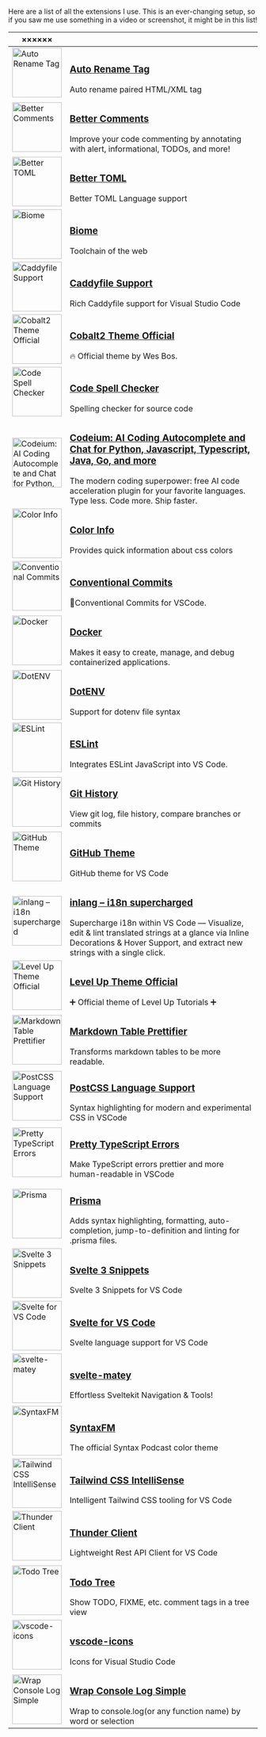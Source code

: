 Here are a list of all the extensions I use. This is an ever-changing setup, so if you saw me use something in a video or screenshot, it might be in this list!

| ×××××× |  |
| --- | --- |
| <a href="https://marketplace.visualstudio.com/items?itemName=formulahendry.auto-rename-tag"><img width="100" src="https://open-vsx.org/vscode/asset/formulahendry/auto-rename-tag/0.1.10/Microsoft.VisualStudio.Services.Icons.Default?targetPlatform=universal" alt="Auto Rename Tag"> | <h3><a href="https://marketplace.visualstudio.com/items?itemName=formulahendry.auto-rename-tag">Auto Rename Tag</a></h3>Auto rename paired HTML/XML tag |
| <a href="https://marketplace.visualstudio.com/items?itemName=aaron-bond.better-comments"><img width="100" src="https://open-vsx.org/vscode/asset/aaron-bond/better-comments/3.0.2/Microsoft.VisualStudio.Services.Icons.Default?targetPlatform=universal" alt="Better Comments"> | <h3><a href="https://marketplace.visualstudio.com/items?itemName=aaron-bond.better-comments">Better Comments</a></h3>Improve your code commenting by annotating with alert, informational, TODOs, and more! |
| <a href="https://marketplace.visualstudio.com/items?itemName=bungcip.better-toml"><img width="100" src="https://open-vsx.org/vscode/asset/bungcip/better-toml/0.3.2/Microsoft.VisualStudio.Services.Icons.Default?targetPlatform=universal" alt="Better TOML"> | <h3><a href="https://marketplace.visualstudio.com/items?itemName=bungcip.better-toml">Better TOML</a></h3>Better TOML Language support |
| <a href="https://marketplace.visualstudio.com/items?itemName=biomejs.biome"><img width="100" src="https://open-vsx.org/vscode/asset/biomejs/biome/2.3.0/Microsoft.VisualStudio.Services.Icons.Default?targetPlatform=universal" alt="Biome"> | <h3><a href="https://marketplace.visualstudio.com/items?itemName=biomejs.biome">Biome</a></h3>Toolchain of the web |
| <a href="https://marketplace.visualstudio.com/items?itemName=matthewpi.caddyfile-support"><img width="100" src="https://open-vsx.org/vscode/asset/matthewpi/caddyfile-support/0.4.0/Microsoft.VisualStudio.Services.Icons.Default?targetPlatform=universal" alt="Caddyfile Support"> | <h3><a href="https://marketplace.visualstudio.com/items?itemName=matthewpi.caddyfile-support">Caddyfile Support</a></h3>Rich Caddyfile support for Visual Studio Code |
| <a href="https://marketplace.visualstudio.com/items?itemName=wesbos.theme-cobalt2"><img width="100" src="https://open-vsx.org/vscode/asset/wesbos/theme-cobalt2/2.4.3/Microsoft.VisualStudio.Services.Icons.Default?targetPlatform=universal" alt="Cobalt2 Theme Official"> | <h3><a href="https://marketplace.visualstudio.com/items?itemName=wesbos.theme-cobalt2">Cobalt2 Theme Official</a></h3>🔥 Official theme by Wes Bos. |
| <a href="https://marketplace.visualstudio.com/items?itemName=streetsidesoftware.code-spell-checker"><img width="100" src="https://open-vsx.org/vscode/asset/streetsidesoftware/code-spell-checker/3.0.1/Microsoft.VisualStudio.Services.Icons.Default?targetPlatform=universal" alt="Code Spell Checker"> | <h3><a href="https://marketplace.visualstudio.com/items?itemName=streetsidesoftware.code-spell-checker">Code Spell Checker</a></h3>Spelling checker for source code |
| <a href="https://marketplace.visualstudio.com/items?itemName=codeium.codeium"><img width="100" src="https://open-vsx.org/vscode/asset/Codeium/codeium/1.16.13/Microsoft.VisualStudio.Services.Icons.Default?targetPlatform=universal" alt="Codeium: AI Coding Autocomplete and Chat for Python, Javascript, Typescript, Java, Go, and more"> | <h3><a href="https://marketplace.visualstudio.com/items?itemName=codeium.codeium">Codeium: AI Coding Autocomplete and Chat for Python, Javascript, Typescript, Java, Go, and more</a></h3>The modern coding superpower: free AI code acceleration plugin for your favorite languages. Type less. Code more. Ship faster. |
| <a href="https://marketplace.visualstudio.com/items?itemName=bierner.color-info"><img width="100" src="https://open-vsx.org/vscode/asset/bierner/color-info/0.7.2/Microsoft.VisualStudio.Services.Icons.Default?targetPlatform=universal" alt="Color Info"> | <h3><a href="https://marketplace.visualstudio.com/items?itemName=bierner.color-info">Color Info</a></h3>Provides quick information about css colors |
| <a href="https://marketplace.visualstudio.com/items?itemName=vivaxy.vscode-conventional-commits"><img width="100" src="https://open-vsx.org/vscode/asset/vivaxy/vscode-conventional-commits/1.26.0/Microsoft.VisualStudio.Services.Icons.Default?targetPlatform=universal" alt="Conventional Commits"> | <h3><a href="https://marketplace.visualstudio.com/items?itemName=vivaxy.vscode-conventional-commits">Conventional Commits</a></h3>💬Conventional Commits for VSCode. |
| <a href="https://marketplace.visualstudio.com/items?itemName=ms-azuretools.vscode-docker"><img width="100" src="https://open-vsx.org/vscode/asset/ms-azuretools/vscode-docker/1.29.2/Microsoft.VisualStudio.Services.Icons.Default?targetPlatform=universal" alt="Docker"> | <h3><a href="https://marketplace.visualstudio.com/items?itemName=ms-azuretools.vscode-docker">Docker</a></h3>Makes it easy to create, manage, and debug containerized applications. |
| <a href="https://marketplace.visualstudio.com/items?itemName=mikestead.dotenv"><img width="100" src="https://open-vsx.org/vscode/asset/mikestead/dotenv/1.0.1/Microsoft.VisualStudio.Services.Icons.Default?targetPlatform=universal" alt="DotENV"> | <h3><a href="https://marketplace.visualstudio.com/items?itemName=mikestead.dotenv">DotENV</a></h3>Support for dotenv file syntax |
| <a href="https://marketplace.visualstudio.com/items?itemName=dbaeumer.vscode-eslint"><img width="100" src="https://open-vsx.org/vscode/asset/dbaeumer/vscode-eslint/2.4.4/Microsoft.VisualStudio.Services.Icons.Default?targetPlatform=universal" alt="ESLint"> | <h3><a href="https://marketplace.visualstudio.com/items?itemName=dbaeumer.vscode-eslint">ESLint</a></h3>Integrates ESLint JavaScript into VS Code. |
| <a href="https://marketplace.visualstudio.com/items?itemName=donjayamanne.githistory"><img width="100" src="https://open-vsx.org/vscode/asset/donjayamanne/githistory/0.6.20/Microsoft.VisualStudio.Services.Icons.Default?targetPlatform=universal" alt="Git History"> | <h3><a href="https://marketplace.visualstudio.com/items?itemName=donjayamanne.githistory">Git History</a></h3>View git log, file history, compare branches or commits |
| <a href="https://marketplace.visualstudio.com/items?itemName=github.github-vscode-theme"><img width="100" src="https://open-vsx.org/vscode/asset/GitHub/github-vscode-theme/6.3.4/Microsoft.VisualStudio.Services.Icons.Default?targetPlatform=universal" alt="GitHub Theme"> | <h3><a href="https://marketplace.visualstudio.com/items?itemName=github.github-vscode-theme">GitHub Theme</a></h3>GitHub theme for VS Code |
| <a href="https://marketplace.visualstudio.com/items?itemName=inlang.vs-code-extension"><img width="100" src="https://cdn.vsassets.io/v/M213_20221206.3/_content/Header/default_icon_128.png" alt="inlang – i18n supercharged"> | <h3><a href="https://marketplace.visualstudio.com/items?itemName=inlang.vs-code-extension">inlang – i18n supercharged</a></h3>Supercharge i18n within VS Code — Visualize, edit & lint translated strings at a glance via Inline Decorations & Hover Support, and extract new strings with a single click. |
| <a href="https://marketplace.visualstudio.com/items?itemName=leveluptutorials.theme-levelup"><img width="100" src="https://cdn.vsassets.io/v/M213_20221206.3/_content/Header/default_icon_128.png" alt="Level Up Theme Official"> | <h3><a href="https://marketplace.visualstudio.com/items?itemName=leveluptutorials.theme-levelup">Level Up Theme Official</a></h3>➕ Official theme of Level Up Tutorials ➕ |
| <a href="https://marketplace.visualstudio.com/items?itemName=darkriszty.markdown-table-prettify"><img width="100" src="https://open-vsx.org/vscode/asset/darkriszty/markdown-table-prettify/3.6.0/Microsoft.VisualStudio.Services.Icons.Default?targetPlatform=universal" alt="Markdown Table Prettifier"> | <h3><a href="https://marketplace.visualstudio.com/items?itemName=darkriszty.markdown-table-prettify">Markdown Table Prettifier</a></h3>Transforms markdown tables to be more readable. |
| <a href="https://marketplace.visualstudio.com/items?itemName=csstools.postcss"><img width="100" src="https://open-vsx.org/vscode/asset/csstools/postcss/1.0.8/Microsoft.VisualStudio.Services.Icons.Default?targetPlatform=universal" alt="PostCSS Language Support"> | <h3><a href="https://marketplace.visualstudio.com/items?itemName=csstools.postcss">PostCSS Language Support</a></h3>Syntax highlighting for modern and experimental CSS in VSCode |
| <a href="https://marketplace.visualstudio.com/items?itemName=yoavbls.pretty-ts-errors"><img width="100" src="https://open-vsx.org/vscode/asset/yoavbls/pretty-ts-errors/0.5.3/Microsoft.VisualStudio.Services.Icons.Default?targetPlatform=universal" alt="Pretty TypeScript Errors"> | <h3><a href="https://marketplace.visualstudio.com/items?itemName=yoavbls.pretty-ts-errors">Pretty TypeScript Errors</a></h3>Make TypeScript errors prettier and more human-readable in VSCode |
| <a href="https://marketplace.visualstudio.com/items?itemName=prisma.prisma"><img width="100" src="https://open-vsx.org/vscode/asset/Prisma/prisma/5.19.1/Microsoft.VisualStudio.Services.Icons.Default?targetPlatform=universal" alt="Prisma"> | <h3><a href="https://marketplace.visualstudio.com/items?itemName=prisma.prisma">Prisma</a></h3>Adds syntax highlighting, formatting, auto-completion, jump-to-definition and linting for .prisma files. |
| <a href="https://marketplace.visualstudio.com/items?itemName=fivethree.vscode-svelte-snippets"><img width="100" src="https://open-vsx.org/vscode/asset/fivethree/vscode-svelte-snippets/0.5.0/Microsoft.VisualStudio.Services.Icons.Default?targetPlatform=universal" alt="Svelte 3 Snippets"> | <h3><a href="https://marketplace.visualstudio.com/items?itemName=fivethree.vscode-svelte-snippets">Svelte 3 Snippets</a></h3>Svelte 3 Snippets for VS Code |
| <a href="https://marketplace.visualstudio.com/items?itemName=svelte.svelte-vscode"><img width="100" src="https://open-vsx.org/vscode/asset/svelte/svelte-vscode/109.0.1/Microsoft.VisualStudio.Services.Icons.Default?targetPlatform=universal" alt="Svelte for VS Code"> | <h3><a href="https://marketplace.visualstudio.com/items?itemName=svelte.svelte-vscode">Svelte for VS Code</a></h3>Svelte language support for VS Code |
| <a href="https://marketplace.visualstudio.com/items?itemName=bewinxed.svelte-matey"><img width="100" src="https://cdn.vsassets.io/v/M213_20221206.3/_content/Header/default_icon_128.png" alt="svelte-matey"> | <h3><a href="https://marketplace.visualstudio.com/items?itemName=bewinxed.svelte-matey">svelte-matey</a></h3>Effortless Sveltekit Navigation & Tools! |
| <a href="https://marketplace.visualstudio.com/items?itemName=syntaxfm.syntaxfm"><img width="100" src="https://cdn.vsassets.io/v/M213_20221206.3/_content/Header/default_icon_128.png" alt="SyntaxFM"> | <h3><a href="https://marketplace.visualstudio.com/items?itemName=syntaxfm.syntaxfm">SyntaxFM</a></h3>The official Syntax Podcast color theme |
| <a href="https://marketplace.visualstudio.com/items?itemName=bradlc.vscode-tailwindcss"><img width="100" src="https://open-vsx.org/vscode/asset/bradlc/vscode-tailwindcss/0.10.2/Microsoft.VisualStudio.Services.Icons.Default?targetPlatform=universal" alt="Tailwind CSS IntelliSense"> | <h3><a href="https://marketplace.visualstudio.com/items?itemName=bradlc.vscode-tailwindcss">Tailwind CSS IntelliSense</a></h3>Intelligent Tailwind CSS tooling for VS Code |
| <a href="https://marketplace.visualstudio.com/items?itemName=rangav.vscode-thunder-client"><img width="100" src="https://cdn.vsassets.io/v/M213_20221206.3/_content/Header/default_icon_128.png" alt="Thunder Client"> | <h3><a href="https://marketplace.visualstudio.com/items?itemName=rangav.vscode-thunder-client">Thunder Client</a></h3>Lightweight Rest API Client for VS Code |
| <a href="https://marketplace.visualstudio.com/items?itemName=gruntfuggly.todo-tree"><img width="100" src="https://open-vsx.org/vscode/asset/Gruntfuggly/todo-tree/0.0.215/Microsoft.VisualStudio.Services.Icons.Default?targetPlatform=universal" alt="Todo Tree"> | <h3><a href="https://marketplace.visualstudio.com/items?itemName=gruntfuggly.todo-tree">Todo Tree</a></h3>Show TODO, FIXME, etc. comment tags in a tree view |
| <a href="https://marketplace.visualstudio.com/items?itemName=vscode-icons-team.vscode-icons"><img width="100" src="https://open-vsx.org/vscode/asset/vscode-icons-team/vscode-icons/12.9.0/Microsoft.VisualStudio.Services.Icons.Default?targetPlatform=universal" alt="vscode-icons"> | <h3><a href="https://marketplace.visualstudio.com/items?itemName=vscode-icons-team.vscode-icons">vscode-icons</a></h3>Icons for Visual Studio Code |
| <a href="https://marketplace.visualstudio.com/items?itemName=wooodhead.vscode-wrap-console-log-simple"><img width="100" src="https://cdn.vsassets.io/v/M213_20221206.3/_content/Header/default_icon_128.png" alt="Wrap Console Log Simple"> | <h3><a href="https://marketplace.visualstudio.com/items?itemName=wooodhead.vscode-wrap-console-log-simple">Wrap Console Log Simple</a></h3>Wrap to console.log(or any function name) by word or selection |
